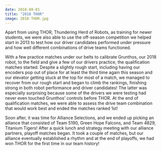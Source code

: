 ```yaml
---
date: 2018-08-01
title: "2018 THOR"
image: 2018-THOR.jpg
---
```


Apart from using THOR, Thundering Herd of Robots, as training for newer students, we were also able to use the off-season competition we helped start in 2013 to test how our driver candidates performed under pressure and how well different combinations of drive teams functioned.

With a few practice matches under our belts to calibrate Grunthos, our 2018 robot, to the field and give a few of our drivers practice, the qualification matches started. Despite a slightly rough start, including having our encoders pop out of place for at least the third time again this season and our elevator getting stuck at the top for most of a match, we managed to recover from our rough start and began to climb the rankings, finishing strong in both robot performance and driver candidates! The latter was especially surprising because some of the drivers we were testing had never even touched Grunthos’ controls before THOR. At the end of qualification matches, we were able to assess the drive team combination that would work best and ended the matches ranked 1st!

Soon after, it was time for Alliance Selections, and we ended up picking an alliance that consisted of Team 5190, Green Hope Falcons, and Team 4829, Titanium Tigers! After a quick lunch and strategy meeting with our alliance partners, playoff matches began. It took a couple of matches, but our alliance eventually established a rhythm and at the end of playoffs, we had won THOR for the first time in our team history!

